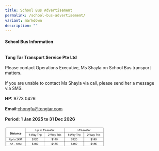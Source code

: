 ```yaml
---
title: School Bus Advertisement
permalink: /school-bus-advertisement/
variant: markdown
description: ""
---
```

<h4>School Bus Information</h4>
<br>
<b>Tong Tar Transport Service Pte Ltd</b><br><br>
Please contact Operations Executive, Ms Shayla on School Bus transport matters.
<br><br>If you are unable to contact Ms Shayla via call, please send her a message via SMS.
<br><br><b>HP:</b> 9773 0426
<br><br><b>Email:</b><a href="mailto:chongfu@tongtar.com">chongfu@tongtar.com</a>
<br><br>
<b>Period: 1 Jan 2025 to 31 Dec 2026</b>
<br><br><img style="width:65%" src="/images/price_list_for_bus.png" align="left">